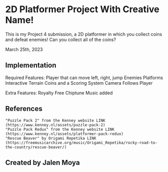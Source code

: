 # 2D Platformer Project With Creative Name!

This is my Project 4 submission, a 2D platformer in which you collect coins and defeat enemies! Can you collect all of the coins?

March 25th, 2023


## Implementation
Required Features:
	Player that can move left, right, jump
	Enemies
	Platforms
	Interactive Terrain
	Coins and a Scoring System
	Camera Follows Player
	
Extra Features:
	Royalty Free Chiptune Music added

## References
	"Puzzle Pack 2" from the Kenney website LINK (https://www.kenney.nl/assets/puzzle-pack-2)
	"Puzzle Pack Redux" from the Kenney website LINK (https://www.kenney.nl/assets/platformer-pack-redux)
	"Rescue Beaver" by Origami Repetika LINK (https://freemusicarchive.org/music/Origami_Repetika/rocky-road-to-the-country/rescue-beaver/)
	


## Created by Jalen Moya
